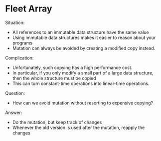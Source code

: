 # Fleet Array

Situation:

* All references to an immutable data structure have the same value
* Using immutable data structures makes it easier to reason about your programs
* Mutation can always be avoided by creating a modified copy instead.

Complication:

* Unfortunately, such copying has a high performance cost.
* In particular, if you only modify a small part of a large data structure, then the whole structure must be copied
* This can turn constant-time operations into linear-time operations.

Question:

* How can we avoid mutation without resorting to expensive copying?

Answer:

* Do the mutation, but keep track of changes
* Whenever the old version is used after the mutation, reapply the changes